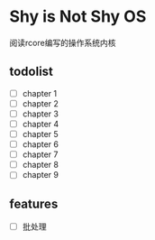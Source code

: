 # Shy is Not Shy OS
阅读rcore编写的操作系统内核

## todolist
- [ ] chapter 1
- [ ] chapter 2
- [ ] chapter 3
- [ ] chapter 4
- [ ] chapter 5
- [ ] chapter 6
- [ ] chapter 7
- [ ] chapter 8
- [ ] chapter 9

## features
- [ ] 批处理